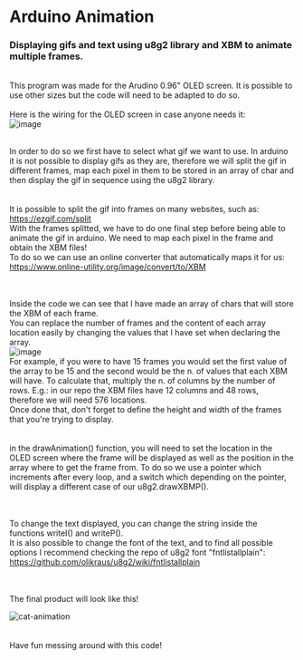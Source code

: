 # Arduino Animation
<h3>Displaying gifs and text using u8g2 library and XBM to animate multiple frames.</h3>

<br>This program was made for the Arudino 0.96" OLED screen. It is possible to use other sizes but the code will need to be adapted to do so.<br><br>
Here is the wiring for the OLED screen in case anyone needs it:<br>
![image](https://user-images.githubusercontent.com/72141834/156676674-1703edc1-cb8d-41d7-a66a-e45a1b7f1e24.png)<br><br>

In order to do so we first have to select what gif we want to use.
In arduino it is not possible to display gifs as they are, therefore we will split the gif in different frames, map each pixel in them to be stored in an array of char and then display the gif in sequence using the u8g2 library.
<br><br><br>
It is possible to split the gif into frames on many websites, such as: https://ezgif.com/split
<br>
With the frames splitted, we have to do one final step before being able to animate the gif in arduino.
We need to map each pixel in the frame and obtain the XBM files!
<br>To do so we can use an online converter that automatically maps it for us:<br>
https://www.online-utility.org/image/convert/to/XBM
<br><br><br>

Inside the code we can see that I have made an array of chars that will store the XBM of each frame.<br>
You can replace the number of frames and the content of each array location easily by changing the values that I have set when declaring the array.
<br>![image](https://user-images.githubusercontent.com/72141834/156674686-1726fa42-98fe-4ad3-afce-89cdba408606.png)
<br>
For example, if you were to have 15 frames you would set the first value of the array to be 15 and the second would be the n. of values that each XBM will have.
To calculate that, multiply the n. of columns by the number of rows. E.g.: in our repo the XBM files have 12 columns and 48 rows, therefore we will need 576 locations.<br>
Once done that, don't forget to define the height and width of the frames that you're trying to display.
<br><br><br>
in the drawAnimation() function, you will need to set the location in the OLED screen where the frame will be displayed as well as the position in the array where to get the frame from. To do so we use a pointer which increments after every loop, and a switch which depending on the pointer, will display a different case of our u8g2.drawXBMP().

<br><br>
To change the text displayed, you can change the string inside the functions writeI() and writeP().
<br>
It is also possible to change the font of the text, and to find all possible options I recommend checking the repo of u8g2 font "fntlistallplain": https://github.com/olikraus/u8g2/wiki/fntlistallplain

<br><br>
The final product will look like this!

![cat-animation](https://user-images.githubusercontent.com/72141834/156673473-46ed7ef7-0bf0-4ac2-a08b-87c6d529ce1d.gif)
<br><br><br>
Have fun messing around with this code!
